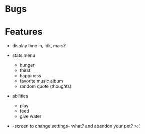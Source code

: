 # Bugs

# Features
- display time in, idk, mars?
- stats menu
    * hunger
    * thirst
    * happiness
    * favorite music album
    * random quote (thoughts)

- abilities
    * play
    * feed
    * give water

- -screen to change settings- what? and abandon your pet? >:(
